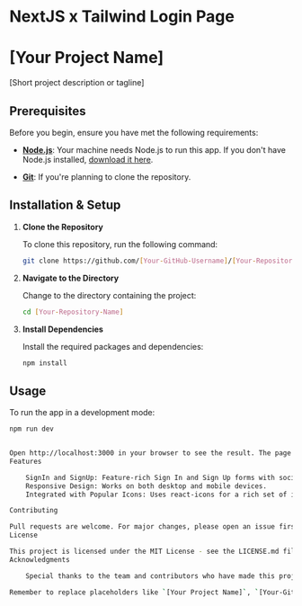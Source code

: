 # NextJS x Tailwind Login Page

# [Your Project Name]

[Short project description or tagline]

## Prerequisites

Before you begin, ensure you have met the following requirements:

- **[Node.js](https://nodejs.org/)**: Your machine needs Node.js to run this app. If you don't have Node.js installed, [download it here](https://nodejs.org/en/download/).

- **[Git](https://git-scm.com/)**: If you're planning to clone the repository.

## Installation & Setup

1. **Clone the Repository**

    To clone this repository, run the following command:

    ```bash
    git clone https://github.com/[Your-GitHub-Username]/[Your-Repository-Name].git
    ```

2. **Navigate to the Directory**

    Change to the directory containing the project:

    ```bash
    cd [Your-Repository-Name]
    ```

3. **Install Dependencies**

    Install the required packages and dependencies:

    ```bash
    npm install
    ```

## Usage

To run the app in a development mode:

```bash
npm run dev


Open http://localhost:3000 in your browser to see the result. The page will automatically reload if you make changes to the code.
Features

    SignIn and SignUp: Feature-rich Sign In and Sign Up forms with social media integration.
    Responsive Design: Works on both desktop and mobile devices.
    Integrated with Popular Icons: Uses react-icons for a rich set of icons.

Contributing

Pull requests are welcome. For major changes, please open an issue first to discuss what you would like to change.
License

This project is licensed under the MIT License - see the LICENSE.md file for details.
Acknowledgments

    Special thanks to the team and contributors who have made this project possible.

Remember to replace placeholders like `[Your Project Name]`, `[Your-GitHub-Username]`, and `[Your-Repository-Name]` with the appropriate values. This README is comprehensive and provides clear installation and setup instructions for anyone looking to run or contribute to the project.
